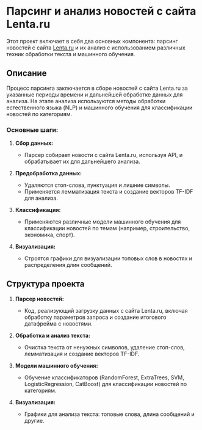 # Парсинг и анализ новостей с сайта Lenta.ru

Этот проект включает в себя два основных компонента: парсинг новостей с сайта [Lenta.ru](https://lenta.ru) и их анализ с использованием различных техник обработки текста и машинного обучения.

## Описание

Процесс парсинга заключается в сборе новостей с сайта Lenta.ru за указанные периоды времени и дальнейшей обработке данных для анализа. На этапе анализа используются методы обработки естественного языка (NLP) и машинного обучения для классификации новостей по категориям.

### Основные шаги:

1. **Сбор данных:**
   - Парсер собирает новости с сайта Lenta.ru, используя API, и обрабатывает их для дальнейшего анализа.
   
2. **Предобработка данных:**
   - Удаляются стоп-слова, пунктуация и лишние символы.
   - Применяется лемматизация текста и создание векторов TF-IDF для анализа.

3. **Классификация:**
   - Применяются различные модели машинного обучения для классификации новостей по темам (например, строительство, экономика, спорт).

4. **Визуализация:**
   - Строятся графики для визуализации топовых слов в новостях и распределения длин сообщений.

## Структура проекта

1. **Парсер новостей:**
   - Код, реализующий загрузку данных с сайта Lenta.ru, включая обработку параметров запроса и создание итогового датафрейма с новостями.
   
2. **Обработка и анализ текста:**
   - Очистка текста от ненужных символов, удаление стоп-слов, лемматизация и создание векторов TF-IDF.
   
3. **Модели машинного обучения:**
   - Обучение классификаторов (RandomForest, ExtraTrees, SVM, LogisticRegression, CatBoost) для классификации новостей по категориям.
   
4. **Визуализация:**
   - Графики для анализа текста: топовые слова, длина сообщений и другие.


